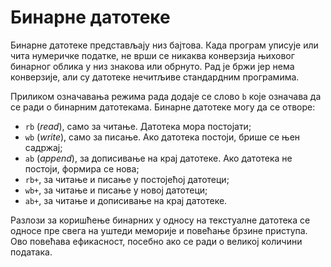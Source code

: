 # Бинарне датотеке

Бинарне датотеке представљају низ бајтова. Када програм уписује или чита нумеричке податке, не врши се никаква конверзија њиховог бинарног облика у низ знакова или обрнуто. Рад је бржи јер нема конверзије, али су датотеке нечитљиве стандардним програмима.

Приликом означавања режима рада додаје се слово `b` које означава да се ради о бинарним датотекама.
Бинарне датотеке могу да се отворе: 

- `rb` (*read*), само за читање. Датотека мора постојати;
- `wb` (*write*), само за писање. Ако датотека постоји, брише се њен садржај;
- `ab` (*append*), за дописивање на крај датотеке. Ако датотека не постоји, формира се нова;
- `rb+`, за читање и писање у постојећој датотеци;
- `wb+`, за читање и писање у новој датотеци;
- `ab+`, за читање и дописивање на крај датотеке. 

Разлози за коришћење бинарних у односу на текстуалне датотека се односе пре свега на уштеди меморије и повећање брзине приступа.
Ово повећава ефикасност, посебно ако се ради о великој количини података. 